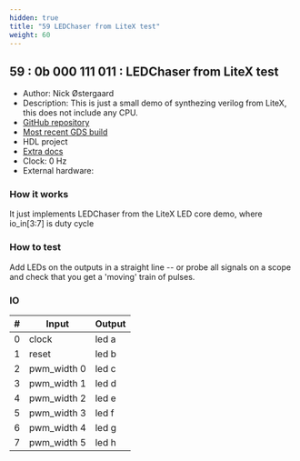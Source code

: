 ```yaml
---
hidden: true
title: "59 LEDChaser from LiteX test"
weight: 60
---
```


## 59 : 0b 000 111 011 : LEDChaser from LiteX test

* Author: Nick Østergaard
* Description: This is just a small demo of synthezing verilog from LiteX, this does not include any CPU.
* [GitHub repository](https://github.com/nickoe/tinytapeout02-verilog-gds-test)
* [Most recent GDS build](https://github.com/nickoe/tinytapeout02-verilog-gds-test/actions/runs/3595528327)
* HDL project
* [Extra docs]()
* Clock: 0 Hz
* External hardware: 



### How it works

It just implements LEDChaser from the LiteX LED core demo, where io_in[3:7] is duty cycle

### How to test

Add LEDs on the outputs in a straight line -- or probe all signals on a scope and check that you get a 'moving' train of pulses.

### IO

| # | Input        | Output       |
|---|--------------|--------------|
| 0 | clock  | led a |
| 1 | reset  | led b |
| 2 | pwm_width 0  | led c |
| 3 | pwm_width 1  | led d |
| 4 | pwm_width 2  | led e |
| 5 | pwm_width 3  | led f |
| 6 | pwm_width 4  | led g |
| 7 | pwm_width 5  | led h |
